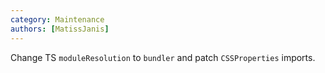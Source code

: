 ```yaml
---
category: Maintenance
authors: [MatissJanis]
---
```


Change TS `moduleResolution` to `bundler` and patch `CSSProperties` imports.
